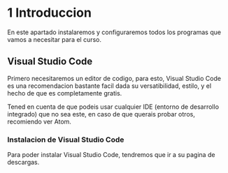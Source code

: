 # 1 Introduccion
En este apartado instalaremos y configuraremos todos los programas que vamos a necesitar para el curso.

## Visual Studio Code
Primero necesitaremos un editor de codigo, para esto, Visual Studio Code es una recomendacion bastante facil dada su versatibilidad, estilo, y el hecho de que es completamente gratis.

Tened en cuenta de que podeis usar cualquier IDE (entorno de desarrollo integrado) que no sea este, en caso de que querais probar otros, recomiendo ver Atom.

### Instalacion de Visual Studio Code
Para poder instalar Visual Studio Code, tendremos que ir a su pagina de descargas.
```https://code.visualstudio.com/Download

